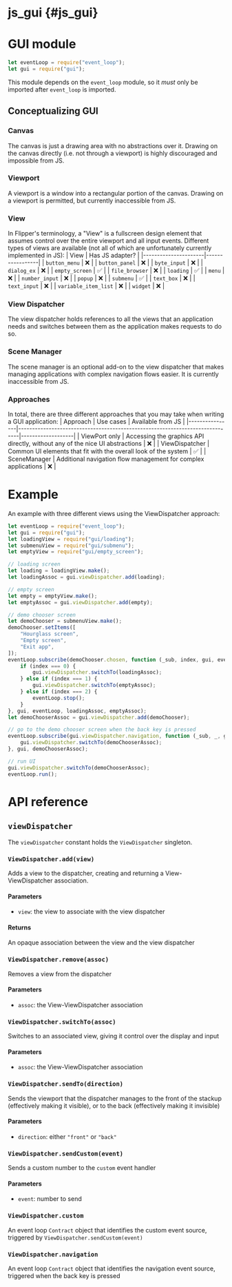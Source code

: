 # js_gui {#js_gui}

# GUI module
```js
let eventLoop = require("event_loop");
let gui = require("gui");
```

This module depends on the `event_loop` module, so it _must_ only be imported
after `event_loop` is imported.

## Conceptualizing GUI
### Canvas
The canvas is just a drawing area with no abstractions over it. Drawing on the
canvas directly (i.e. not through a viewport) is highly discouraged and
impossible from JS.

### Viewport
A viewport is a window into a rectangular portion of the canvas. Drawing on a
viewport is permitted, but currently inaccessible from JS.

### View
In Flipper's terminology, a "View" is a fullscreen design element that assumes
control over the entire viewport and all input events. Different types of views
are available (not all of which are unfortunately currently implemented in JS):
| View                 | Has JS adapter? |
|----------------------|-----------------|
| `button_menu`        | ❌              |
| `button_panel`       | ❌              |
| `byte_input`         | ❌              |
| `dialog_ex`          | ❌              |
| `empty_screen`       | ✅              |
| `file_browser`       | ❌              |
| `loading`            | ✅              |
| `menu`               | ❌              |
| `number_input`       | ❌              |
| `popup`              | ❌              |
| `submenu`            | ✅              |
| `text_box`           | ❌              |
| `text_input`         | ❌              |
| `variable_item_list` | ❌              |
| `widget`             | ❌              |

### View Dispatcher
The view dispatcher holds references to all the views that an application needs
and switches between them as the application makes requests to do so.

### Scene Manager
The scene manager is an optional add-on to the view dispatcher that makes
managing applications with complex navigation flows easier. It is currently
inaccessible from JS.

### Approaches
In total, there are three different approaches that you may take when writing
a GUI application:
| Approach       | Use cases                                                                    | Available from JS |
|----------------|------------------------------------------------------------------------------|-------------------|
| ViewPort only  | Accessing the graphics API directly, without any of the nice UI abstractions | ❌                |
| ViewDispatcher | Common UI elements that fit with the overall look of the system              | ✅                |
| SceneManager   | Additional navigation flow management for complex applications               | ❌                |

# Example
An example with three different views using the ViewDispatcher approach:
```js
let eventLoop = require("event_loop");
let gui = require("gui");
let loadingView = require("gui/loading");
let submenuView = require("gui/submenu");
let emptyView = require("gui/empty_screen");

// loading screen
let loading = loadingView.make();
let loadingAssoc = gui.viewDispatcher.add(loading);

// empty screen
let empty = emptyView.make();
let emptyAssoc = gui.viewDispatcher.add(empty);

// demo chooser screen
let demoChooser = submenuView.make();
demoChooser.setItems([
    "Hourglass screen",
    "Empty screen",
    "Exit app",
]);
eventLoop.subscribe(demoChooser.chosen, function (_sub, index, gui, eventLoop, loadingAssoc, emptyAssoc) {
    if (index === 0) {
        gui.viewDispatcher.switchTo(loadingAssoc);
    } else if (index === 1) {
        gui.viewDispatcher.switchTo(emptyAssoc);
    } else if (index === 2) {
        eventLoop.stop();
    }
}, gui, eventLoop, loadingAssoc, emptyAssoc);
let demoChooserAssoc = gui.viewDispatcher.add(demoChooser);

// go to the demo chooser screen when the back key is pressed
eventLoop.subscribe(gui.viewDispatcher.navigation, function (_sub, _, gui, demoChooserAssoc) {
    gui.viewDispatcher.switchTo(demoChooserAssoc);
}, gui, demoChooserAssoc);

// run UI
gui.viewDispatcher.switchTo(demoChooserAssoc);
eventLoop.run();
```

# API reference
## `viewDispatcher`
The `viewDispatcher` constant holds the `ViewDispatcher` singleton.

### `ViewDispatcher.add(view)`
Adds a view to the dispatcher, creating and returning a View-ViewDispatcher
association.

#### Parameters
  - `view`: the view to associate with the view dispatcher

#### Returns
An opaque association between the view and the view dispatcher

### `ViewDispatcher.remove(assoc)`
Removes a view from the dispatcher

#### Parameters
  - `assoc`: the View-ViewDispatcher association

### `ViewDispatcher.switchTo(assoc)`
Switches to an associated view, giving it control over the display and input

#### Parameters
  - `assoc`: the View-ViewDispatcher association

### `ViewDispatcher.sendTo(direction)`
Sends the viewport that the dispatcher manages to the front of the stackup
(effectively making it visible), or to the back (effectively making it
invisible)

#### Parameters
  - `direction`: either `"front"` or `"back"`

### `ViewDispatcher.sendCustom(event)`
Sends a custom number to the `custom` event handler

#### Parameters
  - `event`: number to send

### `ViewDispatcher.custom`
An event loop `Contract` object that identifies the custom event source,
triggered by `ViewDispatcher.sendCustom(event)`

### `ViewDispatcher.navigation`
An event loop `Contract` object that identifies the navigation event source,
triggered when the back key is pressed
